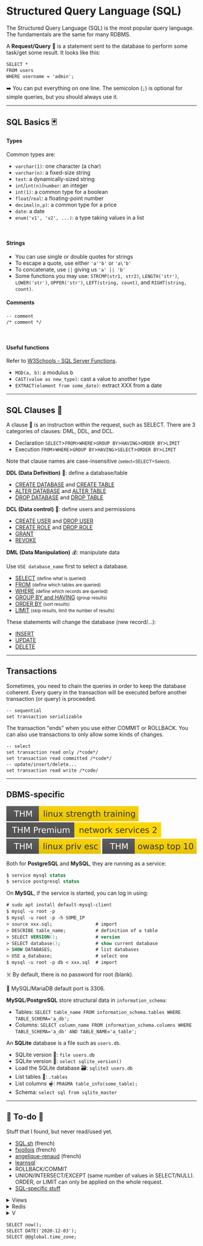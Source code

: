 # Structured Query Language (SQL)

<div class="row row-cols-md-2"><div>

The Structured Query Language (SQL) is the most popular query language. The fundamentals are the same for many RDBMS.

A **Request/Query** 👮 is a statement sent to the database to perform some task/get some result. It looks like this:

```sql!
SELECT *
FROM users
WHERE username = 'admin';
```

➡️ You can put everything on one line. The semicolon (`;`) is optional for simple queries, but you should always use it.
</div><div>
</div></div>

<hr class="sep-both">

## SQL Basics 🃏

<div class="row row-cols-md-2"><div>

#### Types

Common types are:

* `varchar(1)`: one character (a char)
* `varchar(n)`: a fixed-size string
* `text`: a dynamically-sized string
* `int`/`int(n)`/`number`: an integer
* `int(1)`: a common type for a boolean
* `float`/`real`: a floating-point number
* `decimal(n,p)`: a common type for a price
* `date`: a date
* `enum('v1', 'v2', ...)`: a type taking values in a list

<br>

#### Strings

* You can use single or double quotes for strings
* To escape a quote, use either `'a''b'` or `'a\'b'`
* To concatenate, use `||` giving us `'a' || 'b'`
* Some functions you may use: `STRCMP(str1, str2)`, `LENGTH('str')`, `LOWER('str')`, `UPPER('str')`, `LEFT(string, count)`, and `RIGHT(string, count)`.

</div><div>

#### Comments

```sql!
-- comment
/* comment */
```

<br>

#### Useful functions

Refer to [W3Schools - SQL Server Functions](https://www.w3schools.com/SQL/sql_ref_sqlserver.asp).

* `MOD(a, b)`: a modulus b
* `CAST(value as new_type)`: cast a value to another type
* `EXTRACT(element from some_date)`: extract XXX from a date
</div></div>

<hr class="sep-both">

## SQL Clauses 👷

<div class="row row-cols-md-2"><div>

A clause 👷 is an instruction within the request, such as SELECT. There are 3 categories of clauses: DML, DDL, and DCL.

* Declaration `SELECT`>`FROM`>`WHERE`>`GROUP BY`>`HAVING`>`ORDER BY`>`LIMIT`
* Execution `FROM`>`WHERE`>`GROUP BY`>`HAVING`>`SELECT`>`ORDER BY`>`LIMIT`

Note that clause names are case-insensitive <small>(select=SELECT=Select)</small>.

**DDL (Data Definition)** 💼: define a database/table

* [CREATE DATABASE](clauses/create.md) and [CREATE TABLE](clauses/create.md)
* [ALTER DATABASE](clauses/alter.md) and [ALTER TABLE](clauses/alter.md)
* [DROP DATABASE](clauses/drop.md) and [DROP TABLE](clauses/drop.md)

**DCL (Data control)** 🔐: define users and permissions

* [CREATE USER](clauses/create.md) and [DROP USER](clauses/drop.md)
* [CREATE ROLE](clauses/create.md) and [DROP ROLE](clauses/drop.md)
* [GRANT](clauses/grant.md)
* [REVOKE](clauses/revoke.md)
</div><div>

**DML (Data Manipulation)** 💰: manipulate data

Use `USE database_name` first to select a database.

* [SELECT](clauses/select.md) <small>(define what is queried)</small>
* [FROM](clauses/from.md) <small>(define which tables are queried)</small>
* [WHERE](clauses/where.md) <small>(define which records are queried)</small>
* [GROUP BY and HAVING](clauses/group_by.md) <small>(group results)</small>
* [ORDER BY](clauses/order_by.md) <small>(sort results)</small>
* [LIMIT](clauses/limit.md) <small>(skip results, limit the number of results)</small>

These statements will change the database (new record/...):

* [INSERT](clauses/insert.md)
* [UPDATE](clauses/update.md)
* [DELETE](clauses/delete.md)
</div></div>

<hr class="sep-both">

## Transactions

<div class="row row-cols-md-2"><div>

Sometimes, you need to chain the queries in order to keep the database coherent. Every query in the transaction will be executed before another transaction (or query) is proceeded.

```sql!
-- sequential
set transaction serializable
```
</div><div>

The transaction "ends" when you use either COMMIT or ROLLBACK. You can also use transactions to only allow some kinds of changes.

```sql!
-- select
set transaction read only /*code*/
set transaction read committed /*code*/
-- update/insert/delete...
set transaction read write /*code/
```
</div></div>

<hr class="sep-both">

## DBMS-specific

[![linuxstrengthtraining](../../../../cybersecurity/_badges/thm/linuxstrengthtraining.svg)](https://tryhackme.com/room/linuxstrengthtraining)
[![networkservices2](../../../../cybersecurity/_badges/thmp/networkservices2.svg)](https://tryhackme.com/room/networkservices2)
[![linuxprivesc](../../../../cybersecurity/_badges/thm/linuxprivesc.svg)](https://tryhackme.com/room/linuxprivesc)
[![owasptop10](../../../../cybersecurity/_badges/thm/owasptop10.svg)](https://tryhackme.com/room/owasptop10)

<div class="row row-cols-md-2"><div>

Both for **PostgreSQL** and **MySQL**, they are running as a service:

```ps
$ service mysql status
$ service postgresql status
```

On **MySQL**, if the service is started, you can log in using:

```ps
# sudo apt install default-mysql-client
$ mysql -u root -p
$ mysql -u root -p -h SOME_IP
> source xxx.sql;                # import
> DESCRIBE table_name;           # definition of a table
> SELECT VERSION();              # version
> SELECT database();             # show current database
> SHOW DATABASES;                # list databases
> USE a_database;                # select one
$ mysql -u root -p db < xxx.sql  # import
```

☠️ By default, there is no password for root (blank).

🐲 MySQL/MariaDB default port is 3306.
</div><div>

**MySQL**/**PostgreSQL** store structural data in `information_schema`:

* Tables: `SELECT table_name FROM information_schema.tables WHERE TABLE_SCHEMA='a_db';`
* Columns: `SELECT column_name FROM information_schema.columns WHERE TABLE_SCHEMA='a_db' AND TABLE_NAME='a_table';`

An **SQLite** database is a file such as `users.db`.

* SQLite version 🔎: `file users.db`
* SQLite version 🔎: `select sqlite_version()`
* Load the SQLite database 🗃️: `sqlite3 users.db`
* List tables 🧊: `.tables`
* List columns 🫕: `PRAGMA table_info(some_table);`
* Schema: `select sql from sqlite_master`
</div></div>

<hr class="sep-both">

## 👻 To-do 👻

Stuff that I found, but never read/used yet.

<div class="row row-cols-md-2"><div>

* [SQL.sh](https://sql.sh/) (french)
* [fxjollois](https://fxjollois.github.io/cours-sql/) (french)
* [angelique-renaud](https://www.angelique-renaud.com/bdd.php) (french)
* [learnsql](https://learnsql.com/)
* ROLLBACK/COMMIT
* UNION/INTERSECT/EXCEPT (same number of values in SELECT/NULL). ORDER, or LIMIT can only be applied on the whole request.
* [SQL-specific stuff](/cybersecurity/red-team/s3.exploitation/vulns/injection/files/union_sqli.md#manual-union-based-sqli)
</div><div>

<details class="details-n">
<summary>Views</summary>

Views are virtual tables, that may be used to make things easier to access complex tables, or to prevent users from accessing some attributes in a table. Basically, **a view is a virtual table created from a SQL request**.

```sql!
-- create
CREATE VIEW viewName [Attributes] AS sqlRequest
-- check delete/update before creating a view
CREATE VIEW viewName [ Attributes ] AS sqlRequest WITH CHECK OPTION
-- delete
DROP VIEW viewName
```
</details>

<details class="details-n">
<summary>Redis</summary>

* Redis 6379/tcp in-memory db
* redis-cli `sudo apt install redis-tools` (-h host -p port)
    * `10.129.15.139:6379> help`
    * https://redis.io/commands/
    * info (see version...)
    * `keys *`
    * `get flag`
</details>

<details class="details-n">
<summary>V</summary>

A **schema** 🗃️ is a sort of namespace in which there are tables, and other related stuff. See the table `INFORMATION_SCHEMA` <small>(TABLES, USERS, COLUMNS/DOMAINS, CHECK_CONSTRAINTS)</small>.

➡️ You may have to use `schema_name.table_name` in your requests.

A **domain** 🌍 refers to the values that an attribute can take. This is determined by the type, and the constraints on it.
</details>

```sql!
SELECT now();
SELECT DATE('2020-12-03');
SELECT @@global.time_zone;
```
</div></div>